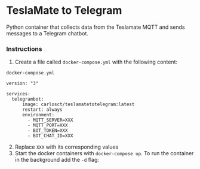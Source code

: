 # TeslaMate to Telegram

Python container that collects data from the Teslamate MQTT and sends messages to a Telegram chatbot.

### Instructions

1. Create a file called `docker-compose.yml` with the following content:
~~~
docker-compose.yml

version: "3"

services:
  telegrambot:
      image: carlosct/teslamatetotelegram:latest
      restart: always
      environment:
        - MQTT_SERVER=XXX
        - MQTT_PORT=XXX
        - BOT_TOKEN=XXX
        - BOT_CHAT_ID=XXX
~~~
2. Replace `XXX` with its corresponding values
3. Start the docker containers with `docker-compose up`. To run the container in the background add the `-d` flag:
